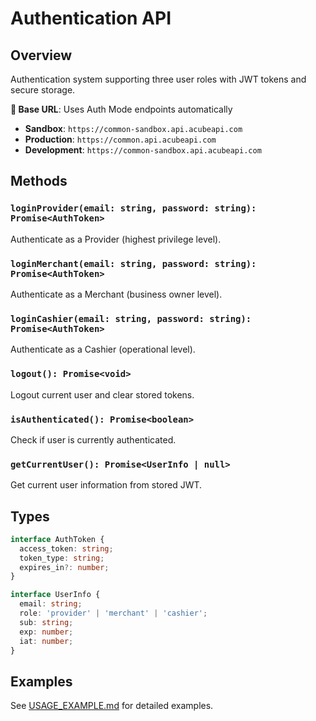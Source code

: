 # Authentication API

## Overview
Authentication system supporting three user roles with JWT tokens and secure storage.

**🔗 Base URL**: Uses Auth Mode endpoints automatically
- **Sandbox**: `https://common-sandbox.api.acubeapi.com`
- **Production**: `https://common.api.acubeapi.com`
- **Development**: `https://common-sandbox.api.acubeapi.com`

## Methods

### `loginProvider(email: string, password: string): Promise<AuthToken>`
Authenticate as a Provider (highest privilege level).

### `loginMerchant(email: string, password: string): Promise<AuthToken>`
Authenticate as a Merchant (business owner level).

### `loginCashier(email: string, password: string): Promise<AuthToken>`
Authenticate as a Cashier (operational level).

### `logout(): Promise<void>`
Logout current user and clear stored tokens.

### `isAuthenticated(): Promise<boolean>`
Check if user is currently authenticated.

### `getCurrentUser(): Promise<UserInfo | null>`
Get current user information from stored JWT.

## Types

```typescript
interface AuthToken {
  access_token: string;
  token_type: string;
  expires_in?: number;
}

interface UserInfo {
  email: string;
  role: 'provider' | 'merchant' | 'cashier';
  sub: string;
  exp: number;
  iat: number;
}
```

## Examples

See [USAGE_EXAMPLE.md](../../USAGE_EXAMPLE.md) for detailed examples.